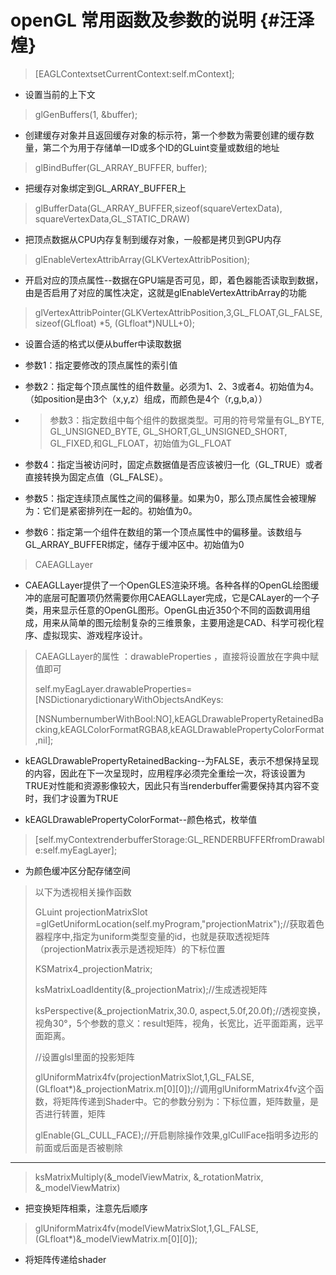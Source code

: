 # openGL 常用函数及参数的说明 {#汪泽煌}

> \[EAGLContextsetCurrentContext:self.mContext\];

* 设置当前的上下文

> glGenBuffers\(1, &buffer\);

* 创建缓存对象并且返回缓存对象的标示符，第一个参数为需要创建的缓存数量，第二个为用于存储单一ID或多个ID的GLuint变量或数组的地址

> glBindBuffer\(GL\_ARRAY\_BUFFER, buffer\);

* 把缓存对象绑定到GL\_ARRAY\_BUFFER上

> glBufferData\(GL\_ARRAY\_BUFFER,sizeof\(squareVertexData\), squareVertexData,GL\_STATIC\_DRAW\)

* 把顶点数据从CPU内存复制到缓存对象，一般都是拷贝到GPU内存

> glEnableVertexAttribArray\(GLKVertexAttribPosition\);

* 开启对应的顶点属性--数据在GPU端是否可见，即，着色器能否读取到数据，由是否启用了对应的属性决定，这就是glEnableVertexAttribArray的功能

> glVertexAttribPointer\(GLKVertexAttribPosition,3,GL\_FLOAT,GL\_FALSE,sizeof\(GLfloat\) \*5, \(GLfloat\*\)NULL+0\);

* 设置合适的格式以便从buffer中读取数据

* 参数1：指定要修改的顶点属性的索引值

* 参数2：指定每个顶点属性的组件数量。必须为1、2、3或者4。初始值为4。（如position是由3个（x,y,z）组成，而颜色是4个（r,g,b,a））

* > 参数3：指定数组中每个组件的数据类型。可用的符号常量有GL\_BYTE, GL\_UNSIGNED\_BYTE, GL\_SHORT,GL\_UNSIGNED\_SHORT, GL\_FIXED,和GL\_FLOAT，初始值为GL\_FLOAT
* 参数4：指定当被访问时，固定点数据值是否应该被归一化（GL\_TRUE）或者直接转换为固定点值（GL\_FALSE）。

* 参数5：指定连续顶点属性之间的偏移量。如果为0，那么顶点属性会被理解为：它们是紧密排列在一起的。初始值为0。

* 参数6：指定第一个组件在数组的第一个顶点属性中的偏移量。该数组与GL\_ARRAY\_BUFFER绑定，储存于缓冲区中。初始值为0

> CAEAGLLayer

* CAEAGLLayer提供了一个OpenGLES渲染环境。各种各样的OpenGL绘图缓冲的底层可配置项仍然需要你用CAEAGLLayer完成，它是CALayer的一个子类，用来显示任意的OpenGL图形。OpenGL由近350个不同的函数调用组成，用来从简单的图元绘制复杂的三维景象，主要用途是CAD、科学可视化程序、虚拟现实、游戏程序设计。

> CAEAGLLayer的属性 ：drawableProperties ，直接将设置放在字典中赋值即可
>
> self.myEagLayer.drawableProperties= \[NSDictionarydictionaryWithObjectsAndKeys:
>
> \[NSNumbernumberWithBool:NO\],kEAGLDrawablePropertyRetainedBacking,kEAGLColorFormatRGBA8,kEAGLDrawablePropertyColorFormat,nil\];

* kEAGLDrawablePropertyRetainedBacking--为FALSE，表示不想保持呈现的内容，因此在下一次呈现时，应用程序必须完全重绘一次，将该设置为TRUE对性能和资源影像较大，因此只有当renderbuffer需要保持其内容不变时，我们才设置为TRUE

* kEAGLDrawablePropertyColorFormat--颜色格式，枚举值

> \[self.myContextrenderbufferStorage:GL\_RENDERBUFFERfromDrawable:self.myEagLayer\];

* 为颜色缓冲区分配存储空间

> 以下为透视相关操作函数
>
> GLuint projectionMatrixSlot =glGetUniformLocation\(self.myProgram,"projectionMatrix"\);//获取着色器程序中,指定为uniform类型变量的id，也就是获取透视矩阵（projectionMatrix表示是透视矩阵）的下标位置
>
> KSMatrix4\_projectionMatrix;
>
> ksMatrixLoadIdentity\(&\_projectionMatrix\);//生成透视矩阵
>
> ksPerspective\(&\_projectionMatrix,30.0, aspect,5.0f,20.0f\);//透视变换，视角30°，5个参数的意义：result矩阵，视角，长宽比，近平面距离，远平面距离。
>
> //设置glsl里面的投影矩阵
>
> glUniformMatrix4fv\(projectionMatrixSlot,1,GL\_FALSE, \(GLfloat\*\)&\_projectionMatrix.m\[0\]\[0\]\);//调用glUniformMatrix4fv这个函数，将矩阵传递到Shader中。它的参数分别为：下标位置，矩阵数量，是否进行转置，矩阵
>
> glEnable\(GL\_CULL\_FACE\);//开启剔除操作效果,glCullFace指明多边形的前面或后面是否被剔除

---

> ksMatrixMultiply\(&\_modelViewMatrix, &\_rotationMatrix, &\_modelViewMatrix\)

* 把变换矩阵相乘，注意先后顺序

> glUniformMatrix4fv\(modelViewMatrixSlot,1,GL\_FALSE, \(GLfloat\*\)&\_modelViewMatrix.m\[0\]\[0\]\);

* 将矩阵传递给shader



